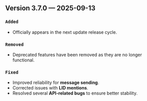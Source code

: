 ## Version 3.7.0 — 2025-09-13

### `Added`
- Officially appears in the next update release cycle.

### `Removed`
- Deprecated features have been removed as they are no longer functional.

### `Fixed`
- Improved reliability for **message sending**.
- Corrected issues with **LID mentions**.
- Resolved several **API-related bugs** to ensure better stability.